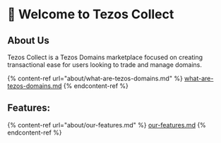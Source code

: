 # 👋 Welcome to Tezos Collect

## About Us

Tezos Collect is a Tezos Domains marketplace focused on creating transactional ease for users looking to trade and manage domains.                             &#x20;

{% content-ref url="about/what-are-tezos-domains.md" %}
[what-are-tezos-domains.md](about/what-are-tezos-domains.md)
{% endcontent-ref %}

## Features:

{% content-ref url="about/our-features.md" %}
[our-features.md](about/our-features.md)
{% endcontent-ref %}
